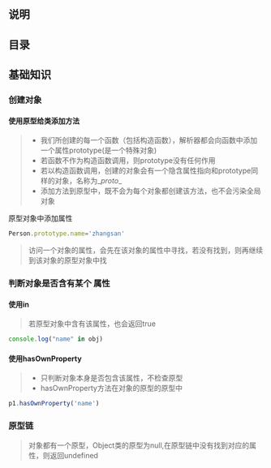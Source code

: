 ## 说明

## 目录

## 基础知识

### 创建对象

#### 使用原型给类添加方法

> - 我们所创建的每一个函数（包括构造函数），解析器都会向函数中添加一个属性prototype(是一个特殊对象)
> - 若函数不作为构造函数调用，则prototype没有任何作用
> - 若以构造函数调用，创建的对象会有一个隐含属性指向和prototype同样的对象，名称为\__proto__
> - 添加方法到原型中，既不会为每个对象都创建该方法，也不会污染全局对象

原型对象中添加属性

```js
Person.prototype.name='zhangsan'
```

> 访问一个对象的属性，会先在该对象的属性中寻找，若没有找到，则再继续到该对象的原型对象中找

### 判断对象是否含有某个 属性

#### 使用in

> 若原型对象中含有该属性，也会返回true

```js
console.log("name" in obj)
```

####  使用hasOwnProperty

> - 只判断对象本身是否包含该属性，不检查原型
> - hasOwnProperty方法在对象的原型的原型中

```js
p1.hasOwnProperty('name')
```

### 原型链

> 对象都有一个原型，Object类的原型为null,在原型链中没有找到对应的属性，则返回undefined